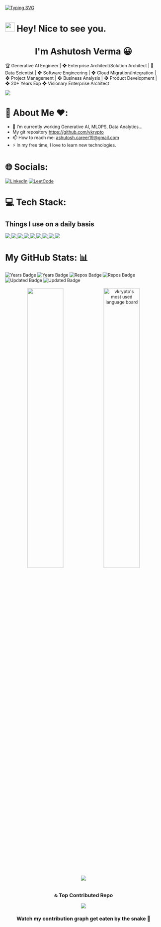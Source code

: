 [![Typing SVG](https://readme-typing-svg.herokuapp.com?size=24&width=600&lines=Welcome+To+My+GitHub+Profile!+😀)](https://git.io/typing-svg)

<h1><img src="https://emojis.slackmojis.com/emojis/images/1531849430/4246/blob-sunglasses.gif?1531849430" width="30"/> Hey! Nice to see you.</h1>
<h1 align="center">I'm Ashutosh Verma 😀</h1>

🏆 Generative AI Engineer | ❖ Enterprise Architect/Solution Architect | 🔮 Data Scientist | ❖ Software Engineering | ❖ Cloud Migration/Integration | ❖ Project Management | ❖ Business Analysis | ❖ Product Development | ❖ 20+ Years Exp ❖ Visionary Enterprise Architect



![](https://komarev.com/ghpvc/?username=vkrypto&label=PROFILE+VIEWS)

# 👋 About Me ❤️:


- 🌱 I’m currently working Generative AI, MLOPS, Data Analytics...
- My git repository https://github.com/vkrypto
- 📫 How to reach me: <a href="mailto:ashutosh.career19@gmail.com">ashutosh.career19@gmail.com</a>
- ⚡ In my free time, I love to learn new technologies.

# 🌐 Socials:


[![LinkedIn](https://img.shields.io/badge/LinkedIn-%230077B5.svg?logo=linkedin&logoColor=white)](https://www.linkedin.com/in/ashutosh-verma-b90083106) [![LeetCode](https://img.shields.io/badge/Leetcode-%23FF4500.svg?logo=LeetCode&logoColor=white)](https://leetcode.com/u/user2399RI/) 



# 💻 Tech Stack:
## Things I use on a daily basis
<!-- include(md=subdirectory/README.md) -->
<p align="left">
   <a href="https://github.com/vkrypto/readme-components">
   <img  src="https://readme-components.vercel.app/api?component=logo&fill=black&logo=react&animation=spin&svgfill=15d8fe">  
   </a>
   <a href="https://github.com/vkrypto/readme-components">
   <img  src="https://readme-components.vercel.app/api?component=logo&fill=black&logo=typescript&svgfill=2d79c7">
   </a>
   <a href="https://github.com/vkrypto/readme-components">
   <img  src="https://readme-components.vercel.app/api?component=logo&fill=black&logo=webpack&svgfill=8ed5fa">
   </a>
   <a href="https://github.com/vkrypto/readme-components">
   <img  src="https://readme-components.vercel.app/api?component=logo&fill=black&logo=node.js&svgfill=659b60">
   </a>
   <a href="https://github.com/vkrypto/readme-components">
   <img  src="https://readme-components.vercel.app/api?component=logo&fill=black&logo=ember.js&svgfill=df5c43">  
   </a>
   <a href="https://github.com/vkrypto/readme-components">
   <img  src="https://readme-components.vercel.app/api?component=logo&fill=black&logo=sass&svgfill=cd6799">
   </a>
   <!-- <a href="https://github.com/vkrypto/readme-components">
      <img  src="https://readme-components.vercel.app/api?component=logo&fill=black&logo=html5&svgfill=f06629">
      </a> -->
   <a href="https://github.com/vkrypto/readme-components">
   <img  src="https://readme-components.vercel.app/api?component=logo&fill=black&logo=javascript&svgfill=f6df1c">
   </a>
   <a href="https://github.com/vkrypto/readme-components">
   <img  src="https://readme-components.vercel.app/api?component=logo&fill=black&logo=CSS3&svgfill=028dd1">
   </a>
   <a href="https://github.com/vkrypto/readme-components">
   <img  src="https://readme-components.vercel.app/api?component=logo&fill=black&logo=github">
   </a>
</p>

# My GitHub Stats: 📊

<div>
  <img src="https://badges.pufler.dev/commits/yearly/vkrypto" alt="Years Badge"  /> 
  <img src="https://badges.pufler.dev/years/vkrypto" alt="Years Badge"  /> 
  <img src="https://badges.pufler.dev/repos/vkrypto" alt="Repos Badge"  /> 
  <img src="https://badges.pufler.dev/created/vkrypto/betterdev" alt="Repos Badge"  /> 
  <img src="https://badges.pufler.dev/updated/vkrypto/betterdev" alt="Updated Badge"  /> 
  <img src="https://badges.pufler.dev/gists/vkrypto" alt="Updated Badge"  /> 


   <!--Ref Link(badge):https://pufler.dev/git-badges/-->
</div>
<br>
<!-- <div style = "margin: 0 10px">

 ![](https://github-readme-stats.vercel.app/api?username=vkrypto&theme=radical&hide_border=false&include_all_commits=true&count_private=true)
</div> -->

<div align="center">
 
<img width="48%" src="https://github-readme-stats.vercel.app/api?username=vkrypto&show_icons=true&theme=algolia&include_all_commits=true&count_private=true"/>

<img width="48%" alt="vkrypto's most used language board" src="https://github-readme-streak-stats.herokuapp.com/?user=vkrypto&theme=react&border=61dafb&hide_border=true" />
<div>
  
<!--
![](https://github-readme-streak-stats.herokuapp.com/?user=vkrypto&theme=radical&hide_border=false)  
[![GitHub Streak](http://github-readme-streak-stats.herokuapp.com?user=vkrypto)](https://git.io/streak-stats)
-->
<div align = "center" style = "width: 100%; display: flex; justify-content: center; align-items: center; flex-direction: column">
<!-- <div style = "display: flex; flex-direction: row;">


<div align = "center" style = "margin: 0 10px">

![](https://github-readme-streak-stats.herokuapp.com/?user=vkrypto&theme=radical&hide_border=false)
</div>
</div>  -->

<div style = "margin: 0 10px">

![](https://github-readme-stats.vercel.app/api/top-langs/?username=vkrypto&theme=react&hide_border=false&include_all_commits=true&count_private=true&layout=compact)
</div>
</div>

### 🔝 Top Contributed Repo
<div align = "center">

![](https://github-contributor-stats.vercel.app/api?username=vkrypto&limit=5&theme=dark&combine_all_yearly_contributions=true)

</div>


### Watch my contribution graph get eaten by the snake 🐍


<!--
**vkrypto/vkrypto** is a ✨ _special_ ✨ repository because its `README.md` (this file) appears on your GitHub profile.

Here are some ideas to get you started:

- 🔭 I’m currently working on ...
- 🌱 I’m currently learning MLOPS...
- 👯 I’m looking to collaborate on ...
- 🤔 I’m looking for help with ...
- 💬 Ask me about ...
- 📫 How to reach me: ...
- 😄 Pronouns: ...
- ⚡ Fun fact: ...
-->


<!-- updated by 2024-05-10 08:24:02-->